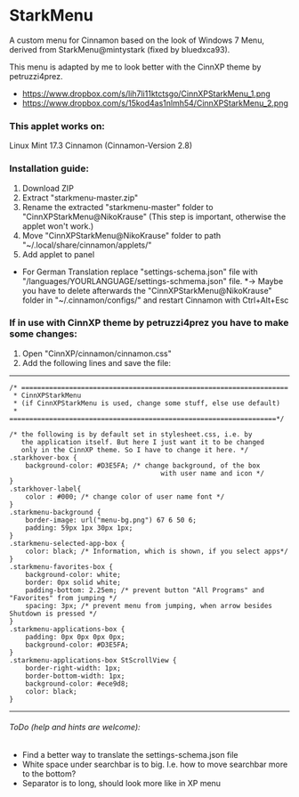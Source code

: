 # StarkMenu
A custom menu for Cinnamon based on the look of Windows 7 Menu, derived from StarkMenu@mintystark (fixed by bluedxca93).

This menu is adapted by me to look better with the CinnXP theme by petruzzi4prez.

* https://www.dropbox.com/s/lih7li11ktctsgo/CinnXPStarkMenu_1.png
* https://www.dropbox.com/s/15kod4as1nlmh54/CinnXPStarkMenu_2.png

### This applet works on:
Linux Mint 17.3 Cinnamon (Cinnamon-Version 2.8)

### Installation guide:
1. Download ZIP
2. Extract "starkmenu-master.zip"
3. Rename the extracted "starkmenu-master" folder to "CinnXPStarkMenu@NikoKrause" 
   (This step is important, otherwise the applet won't work.)
4. Move "CinnXPStarkMenu@NikoKrause" folder to path "~/.local/share/cinnamon/applets/"
5. Add applet to panel

* For German Translation replace "settings-schema.json" file with "/languages/YOURLANGUAGE/settings-schmema.json" file.
*-> Maybe you have to delete afterwards the "CinnXPStarkMenu@NikoKrause" folder in "~/.cinnamon/configs/" and restart Cinnamon with Ctrl+Alt+Esc

### If in use with CinnXP theme by petruzzi4prez you have to make some changes:
1. Open "CinnXP/cinnamon/cinnamon.css"
2. Add the following lines and save the file:

-------------------------------------------------------------------------------------------------
```
/* ===================================================================
 * CinnXPStarkMenu 
 * (if CinnXPStarkMenu is used, change some stuff, else use default)
 * ===================================================================*/

/* the following is by default set in stylesheet.css, i.e. by 
   the application itself. But here I just want it to be changed
   only in the CinnXP theme. So I have to change it here. */
.starkhover-box {
	background-color: #D3E5FA; /* change background, of the box
                                      with user name and icon */
}
.starkhover-label{
	color : #000; /* change color of user name font */
}
.starkmenu-background {
	border-image: url("menu-bg.png") 67 6 50 6;
	padding: 59px 1px 30px 1px;
}
.starkmenu-selected-app-box {
    color: black; /* Information, which is shown, if you select apps*/
}
.starkmenu-favorites-box {  
	background-color: white;
    border: 0px solid white;
    padding-bottom: 2.25em; /* prevent button "All Programs" and "Favorites" from jumping */
    spacing: 3px; /* prevent menu from jumping, when arrow besides Shutdown is pressed */
}
.starkmenu-applications-box {
    padding: 0px 0px 0px 0px;
    background-color: #D3E5FA;
}
.starkmenu-applications-box StScrollView {
    border-right-width: 1px;
    border-bottom-width: 1px;
    background-color: #ece9d8;
    color: black;
}
```
-------------------------------------------------------------------------------------------------

###### ToDo (help and hints are welcome):
* Find a better way to translate the settings-schema.json file
* White space under searchbar is to big. I.e. how to move searchbar more to the bottom?
* Separator is to long, should look more like in XP menu
